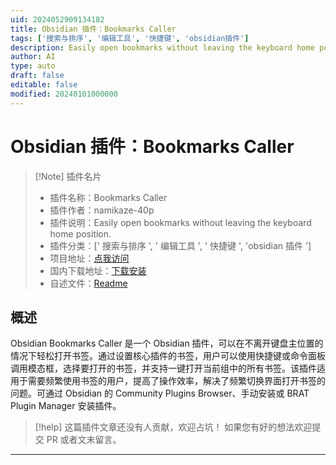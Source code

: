 ```yaml
---
uid: 2024052909134182
title: Obsidian 插件：Bookmarks Caller
tags: ['搜索与排序', '编辑工具', '快捷键', 'obsidian插件']
description: Easily open bookmarks without leaving the keyboard home position.
author: AI
type: auto
draft: false
editable: false
modified: 20240101000000
---
```


# Obsidian 插件：Bookmarks Caller

> [!Note] 插件名片
> - 插件名称：Bookmarks Caller
> - 插件作者：namikaze-40p
> - 插件说明：Easily open bookmarks without leaving the keyboard home position.
> - 插件分类：[' 搜索与排序 ', ' 编辑工具 ', ' 快捷键 ', 'obsidian 插件 ']
> - 项目地址：[点我访问](https://github.com/namikaze-40p/obsidian-bookmarks-caller)
> - 国内下载地址：[下载安装](https://pkmer.cn/products/plugin/pluginMarket/?bookmarks-caller)
> - 自述文件：[Readme](https://ghproxy.net/https://raw.githubusercontent.com/namikaze-40p/obsidian-bookmarks-caller/main/README.md)

## 概述

Obsidian Bookmarks Caller 是一个 Obsidian 插件，可以在不离开键盘主位置的情况下轻松打开书签。通过设置核心插件的书签，用户可以使用快捷键或命令面板调用模态框，选择要打开的书签，并支持一键打开当前组中的所有书签。该插件适用于需要频繁使用书签的用户，提高了操作效率，解决了频繁切换界面打开书签的问题。可通过 Obsidian 的 Community Plugins Browser、手动安装或 BRAT Plugin Manager 安装插件。

> [!help]
> 这篇插件文章还没有人贡献，欢迎占坑！
> 如果您有好的想法欢迎提交 PR 或者文末留言。

---



